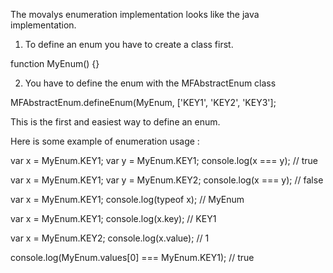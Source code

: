 <!--
# Copyright (C) 2016 Sopra Steria Group (movalys.support@soprasteria.com)
#
# This file is part of Movalys MDK.
# Movalys MDK is free software: you can redistribute it and/or modify
# it under the terms of the GNU Lesser General Public License as published by
# the Free Software Foundation, either version 3 of the License, or
# (at your option) any later version.
# Movalys MDK is distributed in the hope that it will be useful,
# but WITHOUT ANY WARRANTY; without even the implied warranty of
# MERCHANTABILITY or FITNESS FOR A PARTICULAR PURPOSE. See the
# GNU Lesser General Public License for more details.
# You should have received a copy of the GNU Lesser General Public License
# along with Movalys MDK. If not, see <http://www.gnu.org/licenses/>.
-->
The movalys enumeration implementation looks like the java implementation.

1) To define an enum you have to create a class first.

function MyEnum() {}

2) You have to define the enum with the MFAbstractEnum class

MFAbstractEnum.defineEnum(MyEnum, ['KEY1', 'KEY2', 'KEY3'];

This is the first and easiest way to define an enum.

Here is some example of enumeration usage :

var x = MyEnum.KEY1;
var y = MyEnum.KEY1;
console.log(x === y); // true

var x = MyEnum.KEY1;
var y = MyEnum.KEY2;
console.log(x === y); // false

var x = MyEnum.KEY1;
console.log(typeof x); // MyEnum

var x = MyEnum.KEY1;
console.log(x.key); // KEY1

var x = MyEnum.KEY2;
console.log(x.value); // 1

console.log(MyEnum.values[0] === MyEnum.KEY1); // true

 



